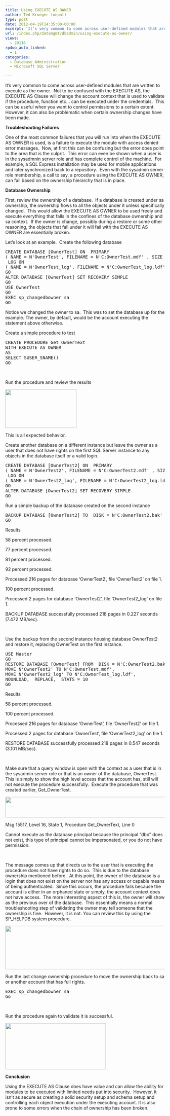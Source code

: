 ```yaml
---
title: Using EXECUTE AS OWNER
author: Ted Krueger (onpnt)
type: post
date: 2012-04-19T14:35:00+00:00
excerpt: 'It’s very common to come across user-defined modules that are written to execute as the owner.  Not to be confused with the EXECUTE AS, the EXECUTE AS Clause will change the account context that is used to validate if the procedure, function etc… can be&hellip;'
url: /index.php/datamgmt/dbadmin/using-execute-as-owner/
views:
  - 20116
rp4wp_auto_linked:
  - 1
categories:
  - Database Administration
  - Microsoft SQL Server

---
```

It’s very common to come across user-defined modules that are written to execute as the owner.  Not to be confused with the EXECUTE AS, the EXECUTE AS Clause will change the account context that is used to validate if the procedure, function etc… can be executed under the credentials.  This can be useful when you want to control permissions to a certain extent.  However, it can also be problematic when certain ownership changes have been made.

**Troubleshooting Failures** 

One of the most common failures that you will run into when the EXECUTE AS OWNER is used, is a failure to execute the module with access denied error messages.  Now, at first this can be confusing but the error does point to the area that is the culprit.  This error can even be shown when a user is in the sysadmnin server role and has complete control of the machine.  For example, a SQL Express installation may be used for mobile applications and later synchronized back to a repository.  Even with the sysadmin server role membership, a call to say, a procedure using the EXECUTE AS OWNER, can fail based on the ownership hierarchy that is in place.

**Database Ownership** 

First, review the ownership of a database.  If a database is created under sa ownership, the ownership flows to all the objects under it unless specifically changed.  This would allow the EXECUTE AS OWNER to be used freely and execute everything that falls in the confines of the database ownership and sa context.  If the owner is change, possibly during a restore or some other reasoning, the objects that fall under it will fail with the EXECUTE AS OWNER are essentially broken.

Let’s look at an example.  Create the following database

<pre>CREATE DATABASE [OwnerTest] ON  PRIMARY 
( NAME = N'OwnerTest', FILENAME = N'C:OwnerTest.mdf' , SIZE = 409600KB , FILEGROWTH = 2%)
 LOG ON 
( NAME = N'OwnerTest_log', FILENAME = N'C:OwnerTest_log.ldf' , SIZE = 52224KB , FILEGROWTH = 2%)
GO
ALTER DATABASE [OwnerTest] SET RECOVERY SIMPLE 
GO
USE OwnerTest
GO
EXEC sp_changedbowner sa
GO</pre>

Notice we changed the owner to sa.  This was to set the database up for the example. The owner, by default, would be the account executing the statement above otherwise.

Create a simple procedure to test

<pre>CREATE PROCEDURE Get_OwnerText
WITH EXECUTE AS OWNER
AS
SELECT SUSER_SNAME()
GO</pre>

 

Run the procedure and review the results

<div class="image_block">
  <a href="/wp-content/uploads/blogs/DataMgmt/-139.png?mtime=1334852510"><img alt="" src="/wp-content/uploads/blogs/DataMgmt/-139.png?mtime=1334852510" width="225" height="122" /></a>
</div>

This is all expected behavior.

Create another database on a different instance but leave the owner as a user that does not have rights on the first SQL Server instance to any objects in the database itself or a valid login.

<pre>CREATE DATABASE [OwnerTest2] ON  PRIMARY 
( NAME = N'OwnerTest2', FILENAME = N'C:OwnerTest2.mdf' , SIZE = 409600KB , FILEGROWTH = 2%)
 LOG ON 
( NAME = N'OwnerTest2_log', FILENAME = N'C:OwnerTest2_log.ldf' , SIZE = 52224KB , FILEGROWTH = 2%)
GO
ALTER DATABASE [OwnerTest2] SET RECOVERY SIMPLE 
GO</pre>

Run a simple backup of the database created on the second instance

<pre>BACKUP DATABASE [OwnerTest2] TO  DISK = N'C:OwnerTest2.bak' WITH NOFORMAT, NOINIT,  NAME = N'OwnerTest2-Full Database Backup', SKIP, NOREWIND, NOUNLOAD,  STATS = 10
GO</pre>

Results

58 percent processed.

77 percent processed.

81 percent processed.

92 percent processed.

Processed 216 pages for database &#8216;OwnerTest2&#8217;, file &#8216;OwnerTest2&#8217; on file 1.

100 percent processed.

Processed 2 pages for database &#8216;OwnerTest2&#8217;, file &#8216;OwnerTest2_log&#8217; on file 1.

BACKUP DATABASE successfully processed 218 pages in 0.227 seconds (7.472 MB/sec).

 

Use the backup from the second instance housing database OwnerTest2 and restore it, replacing OwnerTest on the first instance.

<pre>USE Master
GO
RESTORE DATABASE [OwnerTest] FROM  DISK = N'C:OwnerTest2.bak' WITH  FILE = 1,  
MOVE N'OwnerTest2' TO N'C:OwnerTest.mdf',  
MOVE N'OwnerTest2_log' TO N'C:OwnerTest_log.ldf',  
NOUNLOAD,  REPLACE,  STATS = 10
GO</pre>

Results

58 percent processed.

100 percent processed.

Processed 216 pages for database &#8216;OwnerTest&#8217;, file &#8216;OwnerTest2&#8217; on file 1.

Processed 2 pages for database &#8216;OwnerTest&#8217;, file &#8216;OwnerTest2_log&#8217; on file 1.

RESTORE DATABASE successfully processed 218 pages in 0.547 seconds (3.101 MB/sec).

 

Make sure that a query window is open with the context as a user that is in the sysadmin server role or that is an owner of the database, OwnerTest.  This is simply to show the high level access that the account has, still will not execute the procedure successfully.  Execute the procedure that was created earlier, Get_OwnerTest.

<div class="image_block">
  <a href="/wp-content/uploads/blogs/DataMgmt/-140.png?mtime=1334852510"><img alt="" src="/wp-content/uploads/blogs/DataMgmt/-140.png?mtime=1334852510" width="624" height="65" /></a>
</div>


<span class="MT_red"> 

<p>
  Msg 15517, Level 16, State 1, Procedure Get_OwnerText, Line 0
</p>

<p>
  Cannot execute as the database principal because the principal &#8220;dbo&#8221; does not exist, this type of principal cannot be impersonated, or you do not have permission.
</p>

<p>
  </span>
</p>

<p>
   
</p>

<p>
  The message comes up that directs us to the user that is executing the procedure does not have rights to do so.  This is due to the database ownership mentioned before.  At this point, the owner of the database is a login that does not exist on the server nor has any access or capable means of being authenticated.  Since this occurs, the procedure fails because the account is either in an orphaned state or simply, the account context does not have access.  The more interesting aspect of this is, the owner will show as the previous over of the database.  This essentially means a normal troubleshooting step of validating the owner may tell someone that the ownership is fine.  However, it is not. You can review this by using the SP_HELPDB system procedure.
</p>

<p>
  <div class="image_block">
    <a href="/wp-content/uploads/blogs/DataMgmt/-141.png?mtime=1334852511"><img alt="" src="/wp-content/uploads/blogs/DataMgmt/-141.png?mtime=1334852511" width="624" height="137" /></a>
  </div>
</p>

<p>
  Run the last change ownership procedure to move the ownership back to sa or another account that has full rights.
</p>

<p>
  <pre>EXEC sp_changedbowner sa
Go</pre>
</p>

<p>
   
</p>

<p>
  Run the procedure again to validate it is successful.
</p>

<p>
  <div class="image_block">
    <a href="/wp-content/uploads/blogs/DataMgmt/-142.png?mtime=1334852511"><img alt="" src="/wp-content/uploads/blogs/DataMgmt/-142.png?mtime=1334852511" width="318" height="146" /></a>
  </div>
</p>

<p>
  <strong>Conclusion</strong>
</p>

<p>
  Using the EXECUTE AS Clause does have value and can allow the ability for modules to be executed with limited needs put into security.  However, it isn’t as secure as creating a solid security setup and schema setup and controlling each object execution under the executing account. It is also prone to some errors when the chain of ownership has been broken.
</p>